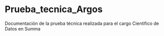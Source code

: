 # Prueba_tecnica_Argos
Documentación de la prueba técnica realizada para el cargo Cientifico de Datos en Summa 
